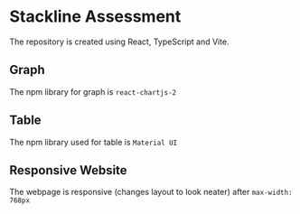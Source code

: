 # Stackline Assessment
The repository is created using React, TypeScript and Vite. 

## Graph 
The npm library for graph is `react-chartjs-2`

## Table
The npm library used for table is `Material UI`

## Responsive Website
The webpage is responsive (changes layout to look neater) after `max-width: 768px`

